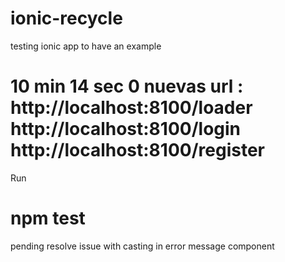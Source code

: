 # ionic-recycle
testing ionic app to have an example 

# 10 min 14 sec 0   nuevas url : http://localhost:8100/loader http://localhost:8100/login http://localhost:8100/register

Run 

# npm test 

pending resolve issue with casting in error message component
